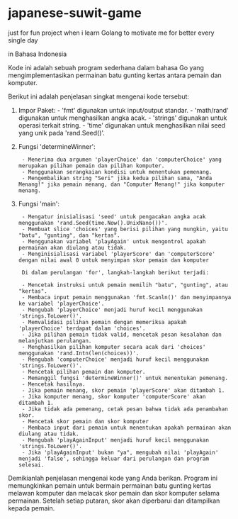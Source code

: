 # japanese-suwit-game
just for fun project when i learn Golang to motivate me for better every single day

in Bahasa Indonesia

Kode ini adalah sebuah program sederhana dalam bahasa Go yang mengimplementasikan permainan batu gunting kertas antara pemain dan komputer.

Berikut ini adalah penjelasan singkat mengenai kode tersebut:

1. Impor Paket:
		- 'fmt' digunakan untuk input/output standar.
		- 'math/rand' digunakan untuk menghasilkan angka acak.
		- 'strings' digunakan untuk operasi terkait string.
		- 'time' digunakan untuk menghasilkan nilai seed yang unik pada 'rand.Seed()'.

2. Fungsi 'determineWinner':

		- Menerima dua argumen 'playerChoice' dan 'computerChoice' yang merupakan pilihan pemain dan pilihan komputer.
		- Menggunakan serangkaian kondisi untuk menentukan pemenang.
		- Mengembalikan string "Seri" jika kedua pilihan sama, "Anda Menang!" jika pemain menang, dan "Computer Menang!" jika komputer menang.

3. Fungsi 'main':

		- Mengatur inisialisasi 'seed' untuk pengacakan angka acak menggunakan 'rand.Seed(time.Now().UnixNano())'.
		- Membuat slice 'choices' yang berisi pilihan yang mungkin, yaitu "batu", "gunting", dan "kertas".
		- Menggunakan variabel 'playAgain' untuk mengontrol apakah permainan akan diulang atau tidak.
		- Menginisialisasi variabel 'playerScore' dan 'computerScore' dengan nilai awal 0 untuk menyimpan skor pemain dan komputer
		
		Di dalam perulangan 'for', langkah-langkah berikut terjadi:

		- Mencetak instruksi untuk pemain memilih "batu", "gunting", atau "kertas".
		- Membaca input pemain menggunakan 'fmt.Scanln()' dan menyimpannya ke variabel 'playerChoice'.
		- Mengubah 'playerChoice' menjadi huruf kecil menggunakan 'strings.ToLower()'.
		- Memvalidasi pilihan pemain dengan memeriksa apakah 'playerChoice' terdapat dalam 'choices'.
		- Jika pilihan pemain tidak valid, mencetak pesan kesalahan dan melanjutkan perulangan.
		- Menghasilkan pilihan komputer secara acak dari 'choices' menggunakan 'rand.Intn(len(choices))'.
		- Mengubah 'computerChoice' menjadi huruf kecil menggunakan 'strings.ToLower()'.
		- Mencetak pilihan pemain dan komputer.
		- Memanggil fungsi 'determineWinner()' untuk menentukan pemenang.
		- Mencetak hasilnya.
		- Jika pemain menang, skor pemain 'playerScore' akan ditambah 1.
		- Jika komputer menang, skor komputer 'computerScore' akan ditambah 1.
		- Jika tidak ada pemenang, cetak pesan bahwa tidak ada penambahan skor.
		- Mencetak skor pemain dan skor komputer
		- Membaca input dari pemain untuk menentukan apakah permainan akan diulang atau tidak.
		- Mengubah 'playAgainInput' menjadi huruf kecil menggunakan 'strings.ToLower()'.
		- Jika 'playAgainInput' bukan "ya", mengubah nilai 'playAgain' menjadi 'false', sehingga keluar dari perulangan dan program selesai.
		
Demikianlah penjelasan mengenai kode yang Anda berikan. Program ini memungkinkan pemain untuk bermain permainan batu gunting kertas melawan komputer dan melacak skor pemain dan skor komputer selama permainan. Setelah setiap putaran, skor akan diperbarui dan ditampilkan kepada pemain.
